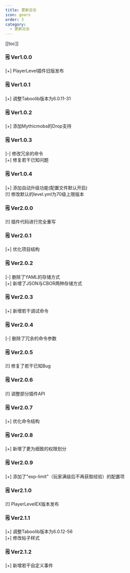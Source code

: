 ```yaml
---
title: 更新日志
icon: gears
order: 3
category:
  - 更新日志
---
```


[[toc]]

### 🗒️ Ver1.0.0 
[+] PlayerLevel插件旧版发布  

### 🗒️ Ver1.0.1 
[+] 调整Taboolib版本为6.0.11-31  

### 🗒️ Ver1.0.2 
[+] 添加Mythicmobs的Drop支持  

### 🗒️ Ver1.0.3 
[-] 修改冗余的命令  
[+] 修复若干已知问题  

### 🗒️ Ver1.0.4 
[+] 添加自动升级功能(配置文件默认开启)   
[!] 修改默认的level.yml为70级上限版本  

### 🗒️ Ver2.0.0 
[!] 插件代码进行完全重写  

### 🗒️ Ver2.0.1 
[+] 优化项目结构  

### 🗒️ Ver2.0.2 
[-] 删除了YAML的存储方式  
[+] 新增了JSON与CBOR两种存储方式  

### 🗒️ Ver2.0.3 
[+] 新增若干调试命令  

### 🗒️ Ver2.0.4 
[-] 删除了冗余的命令参数   

### 🗒️ Ver2.0.5 
[!] 修复了若干已知Bug  

### 🗒️ Ver2.0.6 
[!] 调整部分插件API  

### 🗒️ Ver2.0.7 
[+] 优化命令结构  

### 🗒️ Ver2.0.8 
[+] 新增了更为细致的权限划分  

### 🗒️ Ver2.0.9 
[+] 添加了"exp-limit"（玩家满级后不再获取经验）的配置项 

### 🗒️ Ver2.1.0 
[!] PlayerLevelEX版本发布  

### 🗒️ Ver2.1.1 
[+] 调整Taboolib版本为6.0.12-56   
[+] 修改帖子样式  

### 🗒️ Ver2.1.2 
[+] 新增若干自定义事件  
